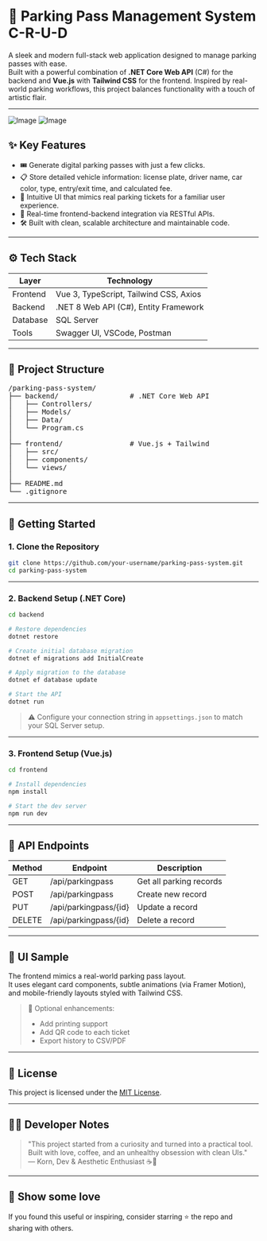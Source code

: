 # 🎫 Parking Pass Management System C-R-U-D

A sleek and modern full-stack web application designed to manage parking passes with ease.  
Built with a powerful combination of **.NET Core Web API** (C#) for the backend and **Vue.js** with **Tailwind CSS** for the frontend. Inspired by real-world parking workflows, this project balances functionality with a touch of artistic flair.

---
![Image](https://github.com/user-attachments/assets/2509494d-efd4-4048-952b-b7fd46c9f02e)
![Image](https://github.com/user-attachments/assets/1ff19319-5c73-4b71-8354-6551cc349f31)
## ✨ Key Features

- 🎟️ Generate digital parking passes with just a few clicks.
- 📋 Store detailed vehicle information: license plate, driver name, car color, type, entry/exit time, and calculated fee.
- 🧠 Intuitive UI that mimics real parking tickets for a familiar user experience.
- 📡 Real-time frontend-backend integration via RESTful APIs.
- 🛠️ Built with clean, scalable architecture and maintainable code.

---

## ⚙️ Tech Stack

| Layer     | Technology                             |
|-----------|-----------------------------------------|
| Frontend  | Vue 3, TypeScript, Tailwind CSS, Axios  |
| Backend   | .NET 8 Web API (C#), Entity Framework   |
| Database  | SQL Server                              |
| Tools     | Swagger UI, VSCode, Postman             |

---

## 📁 Project Structure

 <pre>
/parking-pass-system/
├── backend/                 # .NET Core Web API
│   ├── Controllers/
│   ├── Models/
│   ├── Data/
│   └── Program.cs
│
├── frontend/                # Vue.js + Tailwind
│   ├── src/
│   ├── components/
│   └── views/
│
├── README.md
└── .gitignore
</pre>

---

## 🚀 Getting Started

### 1. Clone the Repository

```bash
git clone https://github.com/your-username/parking-pass-system.git
cd parking-pass-system
```

---

### 2. Backend Setup (.NET Core)

```bash
cd backend

# Restore dependencies
dotnet restore

# Create initial database migration
dotnet ef migrations add InitialCreate

# Apply migration to the database
dotnet ef database update

# Start the API
dotnet run
```

> ⚠️ Configure your connection string in `appsettings.json` to match your SQL Server setup.

---

### 3. Frontend Setup (Vue.js)

```bash
cd frontend

# Install dependencies
npm install

# Start the dev server
npm run dev
```

---

## 📡 API Endpoints

| Method | Endpoint                   | Description              |
|--------|----------------------------|--------------------------|
| GET    | /api/parkingpass           | Get all parking records  |
| POST   | /api/parkingpass           | Create new record        |
| PUT    | /api/parkingpass/{id}      | Update a record          |
| DELETE | /api/parkingpass/{id}      | Delete a record          |

---

## 🎨 UI Sample

The frontend mimics a real-world parking pass layout.  
It uses elegant card components, subtle animations (via Framer Motion), and mobile-friendly layouts styled with Tailwind CSS.

> 📌 Optional enhancements: 
> - Add printing support  
> - Add QR code to each ticket  
> - Export history to CSV/PDF  

---

## 🧾 License

This project is licensed under the [MIT License](LICENSE).

---

## 👨‍🎨 Developer Notes

> "This project started from a curiosity and turned into a practical tool.  
> Built with love, coffee, and an unhealthy obsession with clean UIs."  
> — Korn, Dev & Aesthetic Enthusiast ☕🎨

---

## 🌟 Show some love

If you found this useful or inspiring, consider starring ⭐️ the repo and sharing with others.
